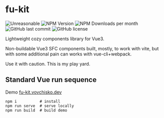 # fu-kit

![Unreasonable](https://img.shields.io/badge/unreasonable-absolutely-green)
![NPM Version](https://img.shields.io/npm/v/fu-kit.svg)
![NPM Downloads per month](https://img.shields.io/npm/dm/fu-kit.svg)
![GitHub last commit](https://img.shields.io/github/last-commit/vovchisko/fu-kit.svg)
![GitHub license](https://img.shields.io/github/license/vovchisko/fu-kit.svg)

Lightweight cozy components library for Vue3.

Non-buildable Vue3 SFC components built, mostly, to work with vite, but with some additional pain can works with vue-cli+webpack.

Use it with caution. This is my play yard. 

## Standard Vue run sequence

Demo [fu-kit.vovchisko.dev](https://fu-kit.vovchisko.dev)

```
npm i          # install
npm run serve  # serve locally
npm run build  # build demo
```
